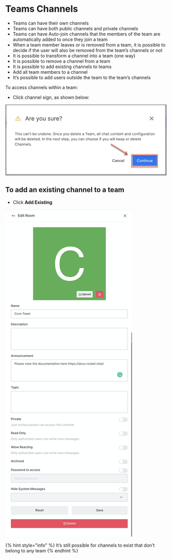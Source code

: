 # Teams Channels

* Teams can have their own channels
* Teams can have both public channels and private channels
* Teams can have Auto-join channels that the members of the team are automatically added to once they join a team
* When a team member leaves or is removed from a team, it is possible to decide if the user will also be removed from the team’s channels or not
* It is possible to transform a channel into a team \(one way\)
* It is possible to remove a channel from a team
* It is possible to add existing channels to teams
* Add all team members to a channel
* It’s possible to add users outside the team to the team’s channels

To access channels within a team:

* Click channel sign, as shown below:

![](../../../../.gitbook/assets/image%20%28353%29.png)

## To add an existing channel to a team

* Click **Add Existing**

![](../../../../.gitbook/assets/image%20%28341%29.png)





{% hint style="info" %}
It’s still possible for channels to exist that don’t belong to any team
{% endhint %}



